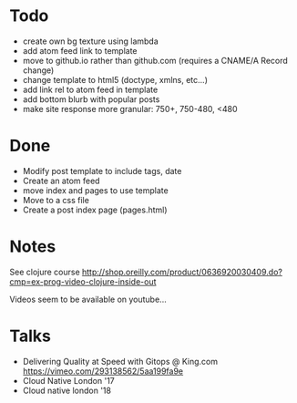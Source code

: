 Todo
====
 * create own bg texture using lambda
 * add atom feed link to template
 * move to github.io rather than github.com (requires a CNAME/A Record change)
 * change template to html5 (doctype, xmlns, etc...)
 * add link rel to atom feed in template
 * add bottom blurb with popular posts 
 * make site response more granular: 750+, 750-480, <480

Done
====
 * Modify post template to include tags, date
 * Create an atom feed
 * move index and pages to use template
 * Move to a css file
 * Create a post index page (pages.html)


Notes
=====
See clojure course http://shop.oreilly.com/product/0636920030409.do?cmp=ex-prog-video-clojure-inside-out

Videos seem to be available on youtube...

Talks
=====

- Delivering Quality at Speed with Gitops @ King.com https://vimeo.com/293138562/5aa199fa9e
- Cloud Native London '17
- Cloud native london '18



